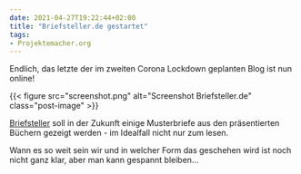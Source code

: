 ```yaml
---
date: 2021-04-27T19:22:44+02:00
title: "Briefsteller.de gestartet"
tags:
- Projektemacher.org
---
```


Endlich, das letzte der im zweiten Corona Lockdown geplanten Blog ist nun online!

<!--more-->

{{< figure src="screenshot.png" alt="Screenshot Briefsteller.de" class="post-image" >}}

[Briefsteller](https://briefsteller.de) soll in der Zukunft einige Musterbriefe aus den präsentierten Büchern gezeigt werden - im Idealfall nicht nur zum lesen.

Wann es so weit sein wir und in welcher Form das geschehen wird ist noch nicht ganz klar, aber man kann gespannt bleiben...
